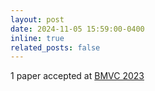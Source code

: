 ```yaml
---
layout: post
date: 2024-11-05 15:59:00-0400
inline: true
related_posts: false
---
```


1 paper accepted at [BMVC 2023](https://bmvc2023.org/) 

